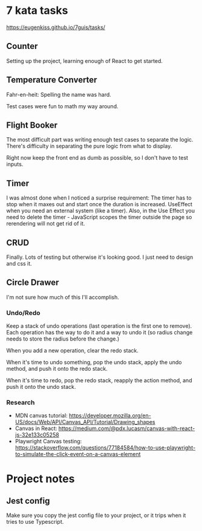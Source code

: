 # 7 kata tasks
https://eugenkiss.github.io/7guis/tasks/

## Counter
Setting up the project, learning enough of React to get started.

## Temperature Converter
Fahr-en-heit: Spelling the name was hard.

Test cases were fun to math my way around.

## Flight Booker
The most difficult part was writing enough test cases to separate the logic. There's difficulty in separating the pure logic from what to display.

Right now keep the front end as dumb as possible, so I don't have to test inputs.

## Timer
I was almost done when I noticed a surprise requirement: The timer has to stop when it maxes out and start once the duration is increased.
UseEffect when you need an external system (like a timer).
Also, in the Use Effect you need to delete the timer - JavaScript scopes the timer outside the page so rerendering will not get rid of it.

## CRUD
Finally.
Lots of testing but otherwise it's looking good.
I just need to design and css it.

## Circle Drawer
I'm not sure how much of this I'll accomplish.

### Undo/Redo
Keep a stack of undo operations (last operation is the first one to remove).
Each operation has the way to do it and a way to undo it (so radius change needs to store the radius before the change.)

When you add a new operation, clear the redo stack.

When it's time to undo something, pop the undo stack, apply the undo method, and push it onto the redo stack.

When it's time to redo, pop the redo stack, reapply the action method, and push it onto the undo stack.

### Research
- MDN canvas tutorial: https://developer.mozilla.org/en-US/docs/Web/API/Canvas_API/Tutorial/Drawing_shapes
- Canvas in React: https://medium.com/@pdx.lucasm/canvas-with-react-js-32e133c05258
- Playwright Canvas testing: https://stackoverflow.com/questions/77184584/how-to-use-playwright-to-simulate-the-click-event-on-a-canvas-element

# Project notes
## Jest config
Make sure you copy the jest config file to your project, or it trips when it tries to use Typescript.
